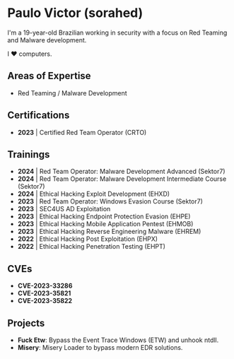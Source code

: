 # Paulo Victor (sorahed)

I'm a 19-year-old Brazilian working in security with a focus on Red Teaming and Malware development.

I ❤️ computers.


## Areas of Expertise
- Red Teaming / Malware Development

## Certifications
- **2023** | Certified Red Team Operator (CRTO)

## Trainings
- **2024** | Red Team Operator: Malware Development Advanced (Sektor7)
- **2024** | Red Team Operator: Malware Development Intermediate Course (Sektor7)
- **2024** | Ethical Hacking Exploit Development (EHXD)
- **2023** | Red Team Operator: Windows Evasion Course (Sektor7)
- **2023** | SEC4US AD Exploitation
- **2023** | Ethical Hacking Endpoint Protection Evasion (EHPE)
- **2023** | Ethical Hacking Mobile Application Pentest (EHMOB)
- **2023** | Ethical Hacking Reverse Engineering Malware (EHREM)
- **2022** | Ethical Hacking Post Exploitation (EHPX)
- **2022** | Ethical Hacking Penetration Testing (EHPT)

## CVEs
- **CVE-2023-33286**
- **CVE-2023-35821**
- **CVE-2023-35822**

## Projects
- **Fuck Etw**: Bypass the Event Trace Windows (ETW) and unhook ntdll.
- **Misery**: Misery Loader to bypass modern EDR solutions.
